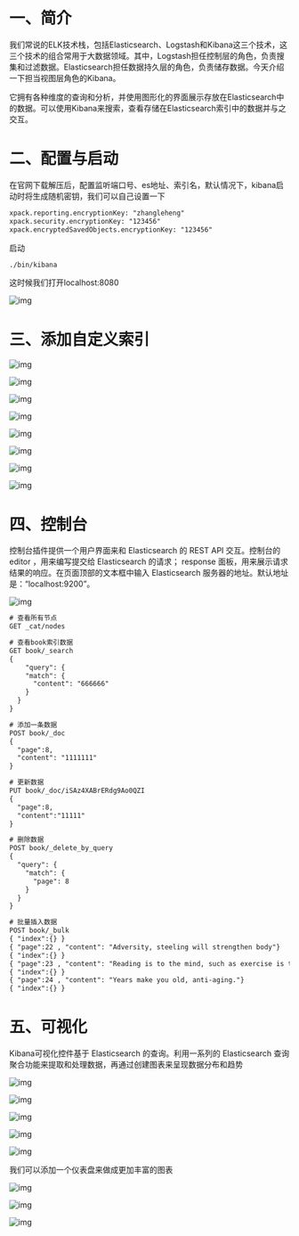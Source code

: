 # 一、简介	

​	我们常说的ELK技术栈，包括Elasticsearch、Logstash和Kibana这三个技术，这三个技术的组合常用于大数据领域。其中，Logstash担任控制层的角色，负责搜集和过滤数据。Elasticsearch担任数据持久层的角色，负责储存数据。今天介绍一下担当视图层角色的Kibana。

​	它拥有各种维度的查询和分析，并使用图形化的界面展示存放在Elasticsearch中的数据。可以使用Kibana来搜索，查看存储在Elasticsearch索引中的数据并与之交互。

# 二、配置与启动

在官网下载解压后，配置监听端口号、es地址、索引名，默认情况下，kibana启动时将生成随机密钥，我们可以自己设置一下

```xml
xpack.reporting.encryptionKey: "zhangleheng"
xpack.security.encryptionKey: "123456"
xpack.encryptedSavedObjects.encryptionKey: "123456"
```

启动

```xml
./bin/kibana
```

这时候我们打开localhost:8080

![img](https://img2020.cnblogs.com/blog/662544/202003/662544-20200316124941303-817937361.png)

# 三、添加自定义索引

![img](https://img2020.cnblogs.com/blog/662544/202003/662544-20200316125002324-1761768512.png)

![img](https://img2020.cnblogs.com/blog/662544/202003/662544-20200316125008549-1126155590.png)

![img](https://img2020.cnblogs.com/blog/662544/202003/662544-20200316125012923-171985027.png)

![img](https://img2020.cnblogs.com/blog/662544/202003/662544-20200316125016914-557679240.png)

![img](https://img2020.cnblogs.com/blog/662544/202003/662544-20200316125023366-1540814218.png)

![img](https://img2020.cnblogs.com/blog/662544/202003/662544-20200316125029588-742105904.png)

![img](https://img2020.cnblogs.com/blog/662544/202003/662544-20200316125035741-317517608.png)

![img](https://img2020.cnblogs.com/blog/662544/202003/662544-20200316125040327-1265830382.png)

# 四、控制台

控制台插件提供一个用户界面来和 Elasticsearch 的 REST API 交互。控制台的 editor ，用来编写提交给 Elasticsearch 的请求； response 面板，用来展示请求结果的响应。在页面顶部的文本框中输入 Elasticsearch 服务器的地址。默认地址是：“localhost:9200”。

![img](https://img2020.cnblogs.com/blog/662544/202003/662544-20200316125117540-1728278009.png)

```xml
# 查看所有节点
GET _cat/nodes

# 查看book索引数据
GET book/_search
{
    "query": {
    "match": {
      "content": "666666"
    }
  }
}

# 添加一条数据
POST book/_doc 
{
  "page":8,
  "content": "1111111"
}

# 更新数据
PUT book/_doc/iSAz4XABrERdg9Ao0QZI
{
  "page":8,
  "content":"11111"
}

# 删除数据
POST book/_delete_by_query
{
  "query": {
    "match": {
      "page": 8
    }
  }
}

# 批量插入数据
POST book/_bulk
{ "index":{} }
{ "page":22 , "content": "Adversity, steeling will strengthen body"}
{ "index":{} }
{ "page":23 , "content": "Reading is to the mind, such as exercise is to the body."}
{ "index":{} }
{ "page":24 , "content": "Years make you old, anti-aging."}
{ "index":{} }
```

# 五、可视化

Kibana可视化控件基于 Elasticsearch 的查询。利用一系列的 Elasticsearch 查询聚合功能来提取和处理数据，再通过创建图表来呈现数据分布和趋势

![img](https://img2020.cnblogs.com/blog/662544/202003/662544-20200316125152438-1029425675.png)

![img](https://img2020.cnblogs.com/blog/662544/202003/662544-20200316125156751-1132660304.png)

![img](https://img2020.cnblogs.com/blog/662544/202003/662544-20200316125207450-1245127647.png)

![img](https://img2020.cnblogs.com/blog/662544/202003/662544-20200316125211675-1397580860.png)

![img](https://img2020.cnblogs.com/blog/662544/202003/662544-20200316125215674-905614276.png)

我们可以添加一个仪表盘来做成更加丰富的图表

![img](https://img2020.cnblogs.com/blog/662544/202003/662544-20200316125226243-447072527.png)

![img](https://img2020.cnblogs.com/blog/662544/202003/662544-20200316125232234-303602763.png)

![img](https://img2020.cnblogs.com/blog/662544/202003/662544-20200316125310123-346878926.png)